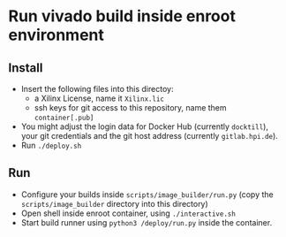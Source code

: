 # Run vivado build inside enroot environment
## Install
- Insert the following files into this directoy:
  - a Xilinx License, name it `Xilinx.lic`
  - ssh keys for git access to this repository, name them `container[.pub]`
- You might adjust the login data for Docker Hub (currently `docktill`), your git credentials and the git host address (currently `gitlab.hpi.de`).
- Run `./deploy.sh`

## Run
- Configure your builds inside `scripts/image_builder/run.py` (copy the `scripts/image_builder` directory into this directory)
- Open shell inside enroot container, using `./interactive.sh`
- Start build runner using `python3 /deploy/run.py` inside the container.

